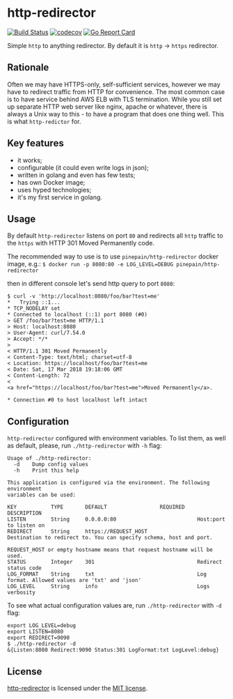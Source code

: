 # http-redirector

[![Build Status](https://api.travis-ci.org/pinepain/http-redirector.svg?branch=master)](https://travis-ci.org/pinepain/http-redirector)
[![codecov](https://codecov.io/gh/pinepain/http-redirector/branch/master/graph/badge.svg)](https://codecov.io/gh/pinepain/http-redirector)
[![Go Report Card](https://goreportcard.com/badge/github.com/pinepain/http-redirector)](https://goreportcard.com/report/github.com/pinepain/http-redirector)

Simple `http` to anything redirector. By default it is `http` -> `https` redirector.

## Rationale

Often we may have HTTPS-only, self-sufficient services, however we may have to redirect traffic from HTTP for
convenience. The most common case is to have service behind AWS ELB with TLS termination. While you still set
up separate HTTP web server like nginx, apache or whatever, there is always a Unix way to this - to have a program
that does one thing well. This is what `http-redictor` for.

## Key features

 - it works;
 - configurable (it could even write logs in json);
 - written in golang and even has few tests;
 - has own Docker image;
 - uses hyped technologies;
 - it's my first service in golang.

## Usage

By default `http-redirector` listens on port `80` and redirects all `http` traffic to the `https`
with HTTP 301 Moved Permanently code.

The recommended way to use is to use `pinepain/http-redirector` docker image, e.g.:
`$ docker run -p 8080:80 -e LOG_LEVEL=DEBUG pinepain/http-redirector`
 
then in different console let's send http query to port `8080`: 

```
$ curl -v 'http://localhost:8080/foo/bar?test=me'
*   Trying ::1...
* TCP_NODELAY set
* Connected to localhost (::1) port 8080 (#0)
> GET /foo/bar?test=me HTTP/1.1
> Host: localhost:8080
> User-Agent: curl/7.54.0
> Accept: */*
> 
< HTTP/1.1 301 Moved Permanently
< Content-Type: text/html; charset=utf-8
< Location: https://localhost/foo/bar?test=me
< Date: Sat, 17 Mar 2018 19:18:06 GMT
< Content-Length: 72
< 
<a href="https://localhost/foo/bar?test=me">Moved Permanently</a>.

* Connection #0 to host localhost left intact
```

## Configuration

`http-redirector` configured with environment variables. To list them, as well as default,
please, run `./http-redirector` with `-h` flag:

```
Usage of ./http-redirector:
  -d	Dump config values
  -h	Print this help

This application is configured via the environment. The following environment
variables can be used:

KEY           TYPE       DEFAULT                 REQUIRED    DESCRIPTION
LISTEN        String     0.0.0.0:80                          Host:port to listen on
REDIRECT      String     https://REQUEST_HOST                Destination to redirect to. You can specify schema, host and port.
                                                             REQUEST_HOST or empty hostname means that request hostname will be used.
STATUS        Integer    301                                 Redirect status code
LOG_FORMAT    String     txt                                 Log format. Allowed values are 'txt' and 'json'
LOG_LEVEL     String     info                                Logs verbosity
```

To see what actual configuration values are, run `./http-redirector` with `-d` flag:

```
export LOG_LEVEL=debug
export LISTEN=8080
export REDIRECT=9090
$ ./http-redirector -d
&{Listen:8080 Redirect:9090 Status:301 LogFormat:txt LogLevel:debug}
```

## License

[http-redirector](https://github.com/pinepain/http-redirector) is licensed under the [MIT license](http://opensource.org/licenses/MIT).
